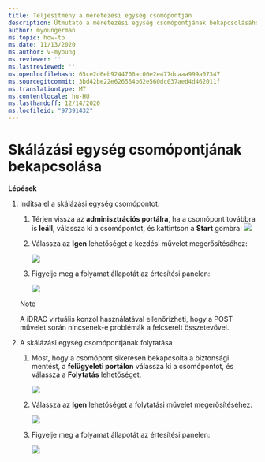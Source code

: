 ```yaml
---
title: Teljesítmény a méretezési egység csomópontján
description: Útmutató a méretezési egység csomópontjának bekapcsolásához
author: myoungerman
ms.topic: how-to
ms.date: 11/13/2020
ms.author: v-myoung
ms.reviewer: ''
ms.lastreviewed: ''
ms.openlocfilehash: 65ce2d6eb9244700ac00e2e477dcaaa999a07347
ms.sourcegitcommit: 3bd42be22e626564b62e560dc037aed4d462011f
ms.translationtype: MT
ms.contentlocale: hu-HU
ms.lasthandoff: 12/14/2020
ms.locfileid: "97391432"
---
```

# <a name="powering-on-a-scale-unit-node"></a>Skálázási egység csomópontjának bekapcsolása

**Lépések**

1.  Indítsa el a skálázási egység csomópontot.

    1.  Térjen vissza az **adminisztrációs portálra**, ha a csomópont továbbra is **leáll**, válassza ki a csomópontot, és kattintson a **Start** gombra: ![](media/image-46.png)

    1.  Válassza az **Igen** lehetőséget a kezdési művelet megerősítéséhez:

        ![](media/image-47.png)
        
    1.  Figyelje meg a folyamat állapotát az értesítési panelen:
    
        ![](media/image-48.png)
            
    > [!NOTE]
    > A iDRAC virtuális konzol használatával ellenőrizheti, hogy a POST művelet során nincsenek-e problémák a felcserélt összetevővel.
    
2.  A skálázási egység csomópontjának folytatása

    1.  Most, hogy a csomópont sikeresen bekapcsolta a biztonsági mentést, a **felügyeleti portálon** válassza ki a csomópontot, és válassza a **Folytatás** lehetőséget.

        ![](media/image-49.png)
        
    1.  Válassza az **Igen** lehetőséget a folytatási művelet megerősítéséhez:
    
        ![](media/image-50.png)
    
    1.  Figyelje meg a folyamat állapotát az értesítési panelen:
    
        ![](media/image-51.png)
        
